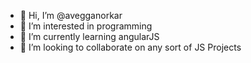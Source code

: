 - 👋 Hi, I’m @avegganorkar
- 👀 I’m interested in programming
- 🌱 I’m currently learning angularJS
- 💞️ I’m looking to collaborate on any sort of JS Projects


<!---
avegganorkar/avegganorkar is a ✨ special ✨ repository because its `README.md` (this file) appears on your GitHub profile.
You can click the Preview link to take a look at your changes.
--->
